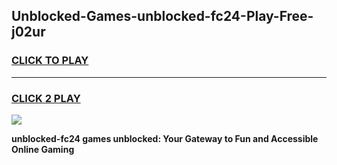 
## Unblocked-Games-unblocked-fc24-Play-Free-j02ur
<h3>
<a href="https://premium76.site?title=unblocked-fc24&ref=21A">CLICK TO PLAY</a></h3>
<hr>

<h3>
<a href="https://premium76.site?title=unblocked-fc24&ref=21A">CLICK 2 PLAY</a>
  
</h3>

<a href="https://premium76.site?title=unblocked-fc24&ref=21A"><img src="https://clearcache.store/games.png"></a>


**unblocked-fc24 games unblocked: Your Gateway to Fun and Accessible Online Gaming**
